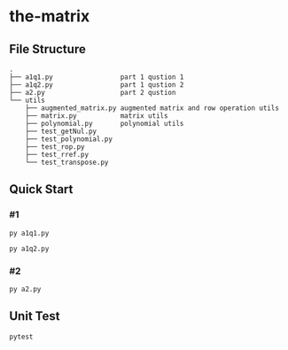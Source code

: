# the-matrix
## File Structure
```
.
├── a1q1.py					part 1 qustion 1
├── a1q2.py					part 1 qustion 2
├── a2.py					part 2 qustion
└── utils
    ├── augmented_matrix.py augmented matrix and row operation utils
    ├── matrix.py			matrix utils
    ├── polynomial.py		polynomial utils
    ├── test_getNul.py
    ├── test_polynomial.py
    ├── test_rop.py
    ├── test_rref.py
    └── test_transpose.py
```
## Quick Start
### #1
```
py a1q1.py
```
```
py a1q2.py
```
### #2
```
py a2.py
```

## Unit Test
```
pytest
```
